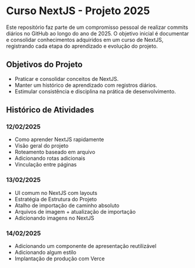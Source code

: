 # Curso NextJS - Projeto 2025

Este repositório faz parte de um compromisso pessoal de realizar commits diários no GitHub ao longo do ano de 2025. O objetivo inicial é documentar e consolidar conhecimentos adquiridos em um curso de NextJS, registrando cada etapa do aprendizado e evolução do projeto.

## Objetivos do Projeto
- Praticar e consolidar conceitos de NextJS.
- Manter um histórico de aprendizado com registros diários.
- Estimular consistência e disciplina na prática de desenvolvimento.

## Histórico de Atividades

### 12/02/2025
- Como aprender NextJS rapidamente
- Visão geral do projeto
- Roteamento baseado em arquivo
- Adicionando rotas adicionais
- Vinculação entre páginas

### 13/02/2025
- UI comum no NextJS com layouts
- Estratégia de Estrutura do Projeto
- Atalho de importação de caminho absoluto
- Arquivos de imagem + atualização de importação
- Adicionando imagens no NextJS

### 14/02/2025
- Adicionando um componente de apresentação reutilizável
- Adicionando algum estilo
- Implantação de produção com Verce